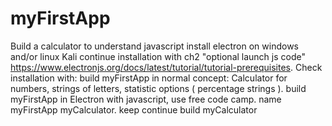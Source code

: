 # myFirstApp
Build a calculator to understand javascript
install electron on windows and/or linux Kali
continue installation with ch2 "optional launch js code" https://www.electronjs.org/docs/latest/tutorial/tutorial-prerequisites.
Check installation with:
build myFirstApp in normal concept: Calculator for numbers, strings of letters, statistic options ( percentage strings ).
build myFirstApp in Electron with javascript, use free code camp.
name myFirstApp myCalculator.
keep continue build myCalculator
